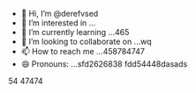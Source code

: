 - 👋 Hi, I’m @derefvsed
- 👀 I’m interested in ...
- 🌱 I’m currently learning ...465
- 💞️ I’m looking to collaborate on ...wq
- 📫 How to reach me ...458784747
- 😄 Pronouns: ...sfd2626838
fdd54448dasads
<!---uoui132qw4gjlkjilxbz45sdf
derefvsed/derefvsed is a ✨ special ✨ repository because its `README.md` (this file) appears on your GitHub profile.dfhwer
You can click the Preview link to take a look at your changes.xcv23
--->
54
47474
